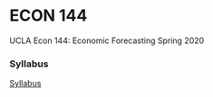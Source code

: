 # ECON 144
UCLA Econ 144: Economic Forecasting Spring 2020

### Syllabus 

[Syllabus](https://github.com/icranfield/ECON-144/blob/master/econ144_spring_2020%20Syllabus.pdf)
